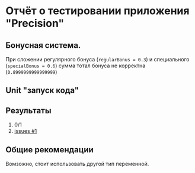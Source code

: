 # Отчёт о тестировании приложения "Precision"

## Бонусная система.

При сложении регулярного бонуса (`regularBonus = 0.3`) и специального (`specialBonus = 0.6`) сумма тотал бонуса не корректна (`0.8999999999999999`)

## Unit "запуск кода"


## Результаты

1. 0/1
2. [issues #1](https://github.com/BulygaDenis/javaHW1_4/issues/1)

## Общие рекомендации

Вомзожно, стоит использовать другой тип переменной.
